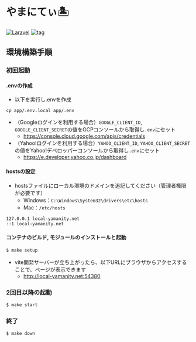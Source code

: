 # やまにてぃ🏝

[![Laravel](https://github.com/mjtakenon/hakoniwa/actions/workflows/laravel.yml/badge.svg?branch=main)](https://github.com/mjtakenon/hakoniwa/actions/workflows/laravel.yml) ![tag](https://img.shields.io/github/v/tag/mjtakenon/hakoniwa)


## 環境構築手順

### 初回起動

#### .envの作成

- 以下を実行し.envを作成

```shell
cp app/.env.local app/.env
```

- （Googleログインを利用する場合）`GOOGLE_CLIENT_ID`, `GOOGLE_CLIENT_SECRET`の値をGCPコンソールから取得し`.env`にセット
  - https://console.cloud.google.com/apis/credentials
- （Yahoo!ログインを利用する場合）`YAHOO_CLIENT_ID`, `YAHOO_CLIENT_SECRET`の値をYahoo!デベロッパーコンソールから取得し`.env`にセット
  - https://e.developer.yahoo.co.jp/dashboard

#### hostsの設定

- hostsファイルにローカル環境のドメインを追記してください（管理者権限が必要です）
  - Windows：`C:\Windows\System32\drivers\etc\hosts`
  - Mac：`/etc/hosts`

```
127.0.0.1 local-yamanity.net
::1 local-yamanity.net
```

#### コンテナのビルド, モジュールのインストールと起動

```sh
$ make setup
```

- vite開発サーバーが立ち上がったら、以下URLにブラウザからアクセスすることで、ページが表示できます
  - http://local-yamanity.net:54380

### 2回目以降の起動

```sh
$ make start
```

### 終了

```sh
$ make down
```
